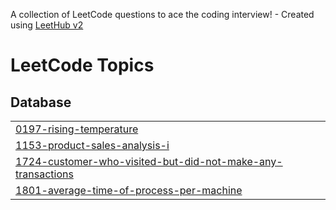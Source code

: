 A collection of LeetCode questions to ace the coding interview! - Created using [LeetHub v2](https://github.com/arunbhardwaj/LeetHub-2.0)
<!---LeetCode Topics Start-->
# LeetCode Topics
## Database
|  |
| ------- |
| [0197-rising-temperature](https://github.com/2003chinmayee/sql_leetcode/tree/master/0197-rising-temperature) |
| [1153-product-sales-analysis-i](https://github.com/2003chinmayee/sql_leetcode/tree/master/1153-product-sales-analysis-i) |
| [1724-customer-who-visited-but-did-not-make-any-transactions](https://github.com/2003chinmayee/sql_leetcode/tree/master/1724-customer-who-visited-but-did-not-make-any-transactions) |
| [1801-average-time-of-process-per-machine](https://github.com/2003chinmayee/sql_leetcode/tree/master/1801-average-time-of-process-per-machine) |
<!---LeetCode Topics End-->